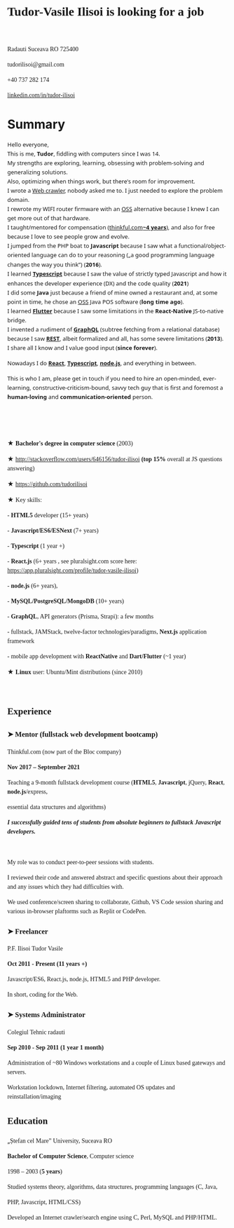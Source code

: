 
<h1 class="western" style="line-height: 150%;"><span style="font-family: Ubuntu;">Tudor-Vasile Ilisoi is looking for a job</span></h1>
<p class="western" style="margin-bottom: 0in; line-height: 150%;">&nbsp;</p>
<p class="western" style="margin-bottom: 0in; line-height: 150%;"><span style="font-family: Ubuntu;">Radauti Suceava RO 725400</span></p>
<p class="western" style="margin-bottom: 0in; line-height: 150%;"><span style="font-family: Ubuntu;">tudorilisoi@gmail.com</span></p>
<p class="western" style="margin-bottom: 0in; line-height: 150%;"><span style="font-family: Ubuntu;">+40 737 282 174</span></p>
<p class="western" style="margin-bottom: 0in; line-height: 150%;"><a href="https://linkedin.com/in/tudor-ilisoi"><span style="font-family: Ubuntu;">linkedin.com/in/tudor-ilisoi</span></a></p>
<h1 class="western">Summary</h1>
<p class="western" style="margin-bottom: 0in; line-height: 150%;"><span style="font-variant: normal;"><span style="font-family: apple-system, system-ui, BlinkMacSystemFont, 'Segoe UI', Roboto, 'Helvetica Neue', 'Fira Sans', Ubuntu, Oxygen, 'Oxygen Sans', Cantarell, 'Droid Sans', 'Apple Color Emoji', 'Segoe UI Emoji', 'Segoe UI Emoji', 'Segoe UI Symbol', 'Lucida Grande', Helvetica, Arial, sans-serif;"><span style="font-size: small;"><span style="letter-spacing: normal;"><span style="font-style: normal;"><span style="font-weight: normal;">Hello everyone,</span></span></span></span></span></span><span style="font-family: Ubuntu;"><br /> </span><span style="font-variant: normal;"><span style="font-family: apple-system, system-ui, BlinkMacSystemFont, 'Segoe UI', Roboto, 'Helvetica Neue', 'Fira Sans', Ubuntu, Oxygen, 'Oxygen Sans', Cantarell, 'Droid Sans', 'Apple Color Emoji', 'Segoe UI Emoji', 'Segoe UI Emoji', 'Segoe UI Symbol', 'Lucida Grande', Helvetica, Arial, sans-serif;"><span style="font-size: small;"><span style="letter-spacing: normal;"><span style="font-style: normal;"><span style="font-weight: normal;">This is me, </span></span></span></span></span></span><span style="font-variant: normal;"><span style="font-family: apple-system, system-ui, BlinkMacSystemFont, 'Segoe UI', Roboto, 'Helvetica Neue', 'Fira Sans', Ubuntu, Oxygen, 'Oxygen Sans', Cantarell, 'Droid Sans', 'Apple Color Emoji', 'Segoe UI Emoji', 'Segoe UI Emoji', 'Segoe UI Symbol', 'Lucida Grande', Helvetica, Arial, sans-serif;"><span style="font-size: small;"><span style="letter-spacing: normal;"><span style="font-style: normal;"><strong>Tudor</strong></span></span></span></span></span><span style="font-variant: normal;"><span style="font-family: apple-system, system-ui, BlinkMacSystemFont, 'Segoe UI', Roboto, 'Helvetica Neue', 'Fira Sans', Ubuntu, Oxygen, 'Oxygen Sans', Cantarell, 'Droid Sans', 'Apple Color Emoji', 'Segoe UI Emoji', 'Segoe UI Emoji', 'Segoe UI Symbol', 'Lucida Grande', Helvetica, Arial, sans-serif;"><span style="font-size: small;"><span style="letter-spacing: normal;"><span style="font-style: normal;"><span style="font-weight: normal;">, </span></span></span></span></span></span><span style="font-variant: normal;"><span style="font-family: apple-system, system-ui, BlinkMacSystemFont, 'Segoe UI', Roboto, 'Helvetica Neue', 'Fira Sans', Ubuntu, Oxygen, 'Oxygen Sans', Cantarell, 'Droid Sans', 'Apple Color Emoji', 'Segoe UI Emoji', 'Segoe UI Emoji', 'Segoe UI Symbol', 'Lucida Grande', Helvetica, Arial, sans-serif;"><span style="font-size: small;"><span style="letter-spacing: normal;"><span style="font-style: normal;"><span style="font-weight: normal;">fiddling with computers since I was 14.</span></span></span></span></span></span><span style="font-family: Ubuntu;"><br /> </span><span style="font-variant: normal;"><span style="font-family: apple-system, system-ui, BlinkMacSystemFont, 'Segoe UI', Roboto, 'Helvetica Neue', 'Fira Sans', Ubuntu, Oxygen, 'Oxygen Sans', Cantarell, 'Droid Sans', 'Apple Color Emoji', 'Segoe UI Emoji', 'Segoe UI Emoji', 'Segoe UI Symbol', 'Lucida Grande', Helvetica, Arial, sans-serif;"><span style="font-size: small;"><span style="letter-spacing: normal;"><span style="font-style: normal;"><span style="font-weight: normal;">My strengths are exploring, learning, obsessing with problem-solving and generalizing solutions.</span></span></span></span></span></span><span style="font-family: Ubuntu;"><br /> </span><span style="font-variant: normal;"><span style="font-family: apple-system, system-ui, BlinkMacSystemFont, 'Segoe UI', Roboto, 'Helvetica Neue', 'Fira Sans', Ubuntu, Oxygen, 'Oxygen Sans', Cantarell, 'Droid Sans', 'Apple Color Emoji', 'Segoe UI Emoji', 'Segoe UI Emoji', 'Segoe UI Symbol', 'Lucida Grande', Helvetica, Arial, sans-serif;"><span style="font-size: small;"><span style="letter-spacing: normal;"><span style="font-style: normal;"><span style="font-weight: normal;">Also, optimizing when things work, but </span></span></span></span></span></span><span style="font-variant: normal;"><span style="font-family: apple-system, system-ui, BlinkMacSystemFont, 'Segoe UI', Roboto, 'Helvetica Neue', 'Fira Sans', Ubuntu, Oxygen, 'Oxygen Sans', Cantarell, 'Droid Sans', 'Apple Color Emoji', 'Segoe UI Emoji', 'Segoe UI Emoji', 'Segoe UI Symbol', 'Lucida Grande', Helvetica, Arial, sans-serif;"><span style="font-size: small;"><span style="letter-spacing: normal;"><span style="font-style: normal;"><span style="font-weight: normal;">there's room for improvement</span></span></span></span></span></span><span style="font-variant: normal;"><span style="font-family: apple-system, system-ui, BlinkMacSystemFont, 'Segoe UI', Roboto, 'Helvetica Neue', 'Fira Sans', Ubuntu, Oxygen, 'Oxygen Sans', Cantarell, 'Droid Sans', 'Apple Color Emoji', 'Segoe UI Emoji', 'Segoe UI Emoji', 'Segoe UI Symbol', 'Lucida Grande', Helvetica, Arial, sans-serif;"><span style="font-size: small;"><span style="letter-spacing: normal;"><span style="font-style: normal;"><span style="font-weight: normal;">.</span></span></span></span></span></span><span style="font-family: Ubuntu;"><br /> </span><span style="font-variant: normal;"><span style="font-family: apple-system, system-ui, BlinkMacSystemFont, 'Segoe UI', Roboto, 'Helvetica Neue', 'Fira Sans', Ubuntu, Oxygen, 'Oxygen Sans', Cantarell, 'Droid Sans', 'Apple Color Emoji', 'Segoe UI Emoji', 'Segoe UI Emoji', 'Segoe UI Symbol', 'Lucida Grande', Helvetica, Arial, sans-serif;"><span style="font-size: small;"><span style="letter-spacing: normal;"><span style="font-style: normal;"><span style="font-weight: normal;">I wrote a <a href="https://github.com/tudorilisoi/trawl4">Web crawler</a>, nobody asked me to. I just needed to explore the problem domain.</span></span></span></span></span></span><span style="font-family: Ubuntu;"><br /> </span><span style="font-variant: normal;"><span style="font-family: apple-system, system-ui, BlinkMacSystemFont, 'Segoe UI', Roboto, 'Helvetica Neue', 'Fira Sans', Ubuntu, Oxygen, 'Oxygen Sans', Cantarell, 'Droid Sans', 'Apple Color Emoji', 'Segoe UI Emoji', 'Segoe UI Emoji', 'Segoe UI Symbol', 'Lucida Grande', Helvetica, Arial, sans-serif;"><span style="font-size: small;"><span style="letter-spacing: normal;"><span style="font-style: normal;"><span style="font-weight: normal;">I rewrote my WIFI router firmware with an <a href="https://en.wikipedia.org/wiki/Open-source_software">OSS</a> alternative because I knew I can get more out of that hardware.</span></span></span></span></span></span><span style="font-family: Ubuntu;"><br /> </span><span style="font-variant: normal;"><span style="font-family: apple-system, system-ui, BlinkMacSystemFont, 'Segoe UI', Roboto, 'Helvetica Neue', 'Fira Sans', Ubuntu, Oxygen, 'Oxygen Sans', Cantarell, 'Droid Sans', 'Apple Color Emoji', 'Segoe UI Emoji', 'Segoe UI Emoji', 'Segoe UI Symbol', 'Lucida Grande', Helvetica, Arial, sans-serif;"><span style="font-size: small;"><span style="letter-spacing: normal;"><span style="font-style: normal;"><span style="font-weight: normal;">I taught/mentored for compensation (</span></span></span></span></span></span><span style="display: inline-block; border: none; padding: 0in;"><span style="font-family: apple-system, system-ui, BlinkMacSystemFont, 'Segoe UI', Roboto, 'Helvetica Neue', 'Fira Sans', Ubuntu, Oxygen, 'Oxygen Sans', Cantarell, 'Droid Sans', 'Apple Color Emoji', 'Segoe UI Emoji', 'Segoe UI Emoji', 'Segoe UI Symbol', 'Lucida Grande', Helvetica, Arial, sans-serif;"><span style="font-size: small;"><span style="letter-spacing: normal;"><span style="font-style: normal;"><u><span style="background: #ffffff;"><span style="font-variant: normal;"><a href="http://thinkful.com/">thinkful.com</a> </span></span></u></span></span></span></span></span><span style="font-family: apple-system, system-ui, BlinkMacSystemFont, 'Segoe UI', Roboto, 'Helvetica Neue', 'Fira Sans', Ubuntu, Oxygen, 'Oxygen Sans', Cantarell, 'Droid Sans', 'Apple Color Emoji', 'Segoe UI Emoji', 'Segoe UI Emoji', 'Segoe UI Symbol', 'Lucida Grande', Helvetica, Arial, sans-serif;"><span style="font-size: small;"><span style="letter-spacing: normal;"><span style="font-style: normal;"><u><strong><span style="background: #ffffff;"><span style="font-variant: normal;">~4 years</span></span></strong></u></span></span></span></span><span style="font-variant: normal;"><span style="font-family: apple-system, system-ui, BlinkMacSystemFont, 'Segoe UI', Roboto, 'Helvetica Neue', 'Fira Sans', Ubuntu, Oxygen, 'Oxygen Sans', Cantarell, 'Droid Sans', 'Apple Color Emoji', 'Segoe UI Emoji', 'Segoe UI Emoji', 'Segoe UI Symbol', 'Lucida Grande', Helvetica, Arial, sans-serif;"><span style="font-size: small;"><span style="letter-spacing: normal;"><span style="font-style: normal;"><span style="font-weight: normal;">), and also for free because I love to see people grow and evolve.</span></span></span></span></span></span><span style="font-family: Ubuntu;"><br /> </span><span style="font-variant: normal;"><span style="font-family: apple-system, system-ui, BlinkMacSystemFont, 'Segoe UI', Roboto, 'Helvetica Neue', 'Fira Sans', Ubuntu, Oxygen, 'Oxygen Sans', Cantarell, 'Droid Sans', 'Apple Color Emoji', 'Segoe UI Emoji', 'Segoe UI Emoji', 'Segoe UI Symbol', 'Lucida Grande', Helvetica, Arial, sans-serif;"><span style="font-size: small;"><span style="letter-spacing: normal;"><span style="font-style: normal;"><span style="font-weight: normal;">I jumped from the PHP boat to </span></span></span></span></span></span><span style="font-variant: normal;"><span style="font-family: apple-system, system-ui, BlinkMacSystemFont, 'Segoe UI', Roboto, 'Helvetica Neue', 'Fira Sans', Ubuntu, Oxygen, 'Oxygen Sans', Cantarell, 'Droid Sans', 'Apple Color Emoji', 'Segoe UI Emoji', 'Segoe UI Emoji', 'Segoe UI Symbol', 'Lucida Grande', Helvetica, Arial, sans-serif;"><span style="font-size: small;"><span style="letter-spacing: normal;"><span style="font-style: normal;"><strong>Javascript</strong></span></span></span></span></span><span style="font-variant: normal;"><span style="font-family: apple-system, system-ui, BlinkMacSystemFont, 'Segoe UI', Roboto, 'Helvetica Neue', 'Fira Sans', Ubuntu, Oxygen, 'Oxygen Sans', Cantarell, 'Droid Sans', 'Apple Color Emoji', 'Segoe UI Emoji', 'Segoe UI Emoji', 'Segoe UI Symbol', 'Lucida Grande', Helvetica, Arial, sans-serif;"><span style="font-size: small;"><span style="letter-spacing: normal;"><span style="font-style: normal;"><span style="font-weight: normal;"> because I saw what a functional/object-oriented language can do to your reasoning </span></span></span></span></span></span><span style="font-variant: normal;"><span style="font-family: apple-system, system-ui, BlinkMacSystemFont, 'Segoe UI', Roboto, 'Helvetica Neue', 'Fira Sans', Ubuntu, Oxygen, 'Oxygen Sans', Cantarell, 'Droid Sans', 'Apple Color Emoji', 'Segoe UI Emoji', 'Segoe UI Emoji', 'Segoe UI Symbol', 'Lucida Grande', Helvetica, Arial, sans-serif;"><span style="font-size: small;"><span style="letter-spacing: normal;"><span style="font-style: normal;"><span style="font-weight: normal;">(&bdquo;a good programming language changes the way you think&rdquo;)</span></span></span></span></span></span> <span style="font-variant: normal;"><span style="font-family: apple-system, system-ui, BlinkMacSystemFont, 'Segoe UI', Roboto, 'Helvetica Neue', 'Fira Sans', Ubuntu, Oxygen, 'Oxygen Sans', Cantarell, 'Droid Sans', 'Apple Color Emoji', 'Segoe UI Emoji', 'Segoe UI Emoji', 'Segoe UI Symbol', 'Lucida Grande', Helvetica, Arial, sans-serif;"><span style="font-size: small;"><span style="letter-spacing: normal;"><span style="font-style: normal;"><span style="font-weight: normal;">(</span></span></span></span></span></span><span style="font-variant: normal;"><span style="font-family: apple-system, system-ui, BlinkMacSystemFont, 'Segoe UI', Roboto, 'Helvetica Neue', 'Fira Sans', Ubuntu, Oxygen, 'Oxygen Sans', Cantarell, 'Droid Sans', 'Apple Color Emoji', 'Segoe UI Emoji', 'Segoe UI Emoji', 'Segoe UI Symbol', 'Lucida Grande', Helvetica, Arial, sans-serif;"><span style="font-size: small;"><span style="letter-spacing: normal;"><span style="font-style: normal;"><strong>2016</strong></span></span></span></span></span><span style="font-variant: normal;"><span style="font-family: apple-system, system-ui, BlinkMacSystemFont, 'Segoe UI', Roboto, 'Helvetica Neue', 'Fira Sans', Ubuntu, Oxygen, 'Oxygen Sans', Cantarell, 'Droid Sans', 'Apple Color Emoji', 'Segoe UI Emoji', 'Segoe UI Emoji', 'Segoe UI Symbol', 'Lucida Grande', Helvetica, Arial, sans-serif;"><span style="font-size: small;"><span style="letter-spacing: normal;"><span style="font-style: normal;"><span style="font-weight: normal;">)</span></span></span></span></span></span><span style="font-variant: normal;"><span style="font-family: apple-system, system-ui, BlinkMacSystemFont, 'Segoe UI', Roboto, 'Helvetica Neue', 'Fira Sans', Ubuntu, Oxygen, 'Oxygen Sans', Cantarell, 'Droid Sans', 'Apple Color Emoji', 'Segoe UI Emoji', 'Segoe UI Emoji', 'Segoe UI Symbol', 'Lucida Grande', Helvetica, Arial, sans-serif;"><span style="font-size: small;"><span style="letter-spacing: normal;"><span style="font-style: normal;"><span style="font-weight: normal;">.</span></span></span></span></span></span><span style="font-family: Ubuntu;"><br /> </span><span style="font-variant: normal;"><span style="font-family: apple-system, system-ui, BlinkMacSystemFont, 'Segoe UI', Roboto, 'Helvetica Neue', 'Fira Sans', Ubuntu, Oxygen, 'Oxygen Sans', Cantarell, 'Droid Sans', 'Apple Color Emoji', 'Segoe UI Emoji', 'Segoe UI Emoji', 'Segoe UI Symbol', 'Lucida Grande', Helvetica, Arial, sans-serif;"><span style="font-size: small;"><span style="letter-spacing: normal;"><span style="font-style: normal;"><span style="font-weight: normal;">I learned </span></span></span></span></span></span><a href="https://www.typescriptlang.org/"><span style="font-variant: normal;"><span style="font-family: apple-system, system-ui, BlinkMacSystemFont, 'Segoe UI', Roboto, 'Helvetica Neue', 'Fira Sans', Ubuntu, Oxygen, 'Oxygen Sans', Cantarell, 'Droid Sans', 'Apple Color Emoji', 'Segoe UI Emoji', 'Segoe UI Emoji', 'Segoe UI Symbol', 'Lucida Grande', Helvetica, Arial, sans-serif;"><span style="font-size: small;"><span style="letter-spacing: normal;"><span style="font-style: normal;"><strong>Typescript</strong></span></span></span></span></span></a><span style="font-variant: normal;"><span style="font-family: apple-system, system-ui, BlinkMacSystemFont, 'Segoe UI', Roboto, 'Helvetica Neue', 'Fira Sans', Ubuntu, Oxygen, 'Oxygen Sans', Cantarell, 'Droid Sans', 'Apple Color Emoji', 'Segoe UI Emoji', 'Segoe UI Emoji', 'Segoe UI Symbol', 'Lucida Grande', Helvetica, Arial, sans-serif;"><span style="font-size: small;"><span style="letter-spacing: normal;"><span style="font-style: normal;"><span style="font-weight: normal;"> because I saw the value of strictly typed Javascript and how it enhances the developer experience (DX) </span></span></span></span></span></span><span style="font-variant: normal;"><span style="font-family: apple-system, system-ui, BlinkMacSystemFont, 'Segoe UI', Roboto, 'Helvetica Neue', 'Fira Sans', Ubuntu, Oxygen, 'Oxygen Sans', Cantarell, 'Droid Sans', 'Apple Color Emoji', 'Segoe UI Emoji', 'Segoe UI Emoji', 'Segoe UI Symbol', 'Lucida Grande', Helvetica, Arial, sans-serif;"><span style="font-size: small;"><span style="letter-spacing: normal;"><span style="font-style: normal;"><span style="font-weight: normal;">and the code quality</span></span></span></span></span></span> <span style="font-variant: normal;"><span style="font-family: apple-system, system-ui, BlinkMacSystemFont, 'Segoe UI', Roboto, 'Helvetica Neue', 'Fira Sans', Ubuntu, Oxygen, 'Oxygen Sans', Cantarell, 'Droid Sans', 'Apple Color Emoji', 'Segoe UI Emoji', 'Segoe UI Emoji', 'Segoe UI Symbol', 'Lucida Grande', Helvetica, Arial, sans-serif;"><span style="font-size: small;"><span style="letter-spacing: normal;"><span style="font-style: normal;"><span style="font-weight: normal;">(</span></span></span></span></span></span><span style="font-variant: normal;"><span style="font-family: apple-system, system-ui, BlinkMacSystemFont, 'Segoe UI', Roboto, 'Helvetica Neue', 'Fira Sans', Ubuntu, Oxygen, 'Oxygen Sans', Cantarell, 'Droid Sans', 'Apple Color Emoji', 'Segoe UI Emoji', 'Segoe UI Emoji', 'Segoe UI Symbol', 'Lucida Grande', Helvetica, Arial, sans-serif;"><span style="font-size: small;"><span style="letter-spacing: normal;"><span style="font-style: normal;"><strong>2021</strong></span></span></span></span></span><span style="font-variant: normal;"><span style="font-family: apple-system, system-ui, BlinkMacSystemFont, 'Segoe UI', Roboto, 'Helvetica Neue', 'Fira Sans', Ubuntu, Oxygen, 'Oxygen Sans', Cantarell, 'Droid Sans', 'Apple Color Emoji', 'Segoe UI Emoji', 'Segoe UI Emoji', 'Segoe UI Symbol', 'Lucida Grande', Helvetica, Arial, sans-serif;"><span style="font-size: small;"><span style="letter-spacing: normal;"><span style="font-style: normal;"><span style="font-weight: normal;">)</span></span></span></span></span></span><span style="font-family: Ubuntu;"><br /> </span><span style="font-variant: normal;"><span style="font-family: apple-system, system-ui, BlinkMacSystemFont, 'Segoe UI', Roboto, 'Helvetica Neue', 'Fira Sans', Ubuntu, Oxygen, 'Oxygen Sans', Cantarell, 'Droid Sans', 'Apple Color Emoji', 'Segoe UI Emoji', 'Segoe UI Emoji', 'Segoe UI Symbol', 'Lucida Grande', Helvetica, Arial, sans-serif;"><span style="font-size: small;"><span style="letter-spacing: normal;"><span style="font-style: normal;"><span style="font-weight: normal;">I did some </span></span></span></span></span></span><span style="font-variant: normal;"><span style="font-family: apple-system, system-ui, BlinkMacSystemFont, 'Segoe UI', Roboto, 'Helvetica Neue', 'Fira Sans', Ubuntu, Oxygen, 'Oxygen Sans', Cantarell, 'Droid Sans', 'Apple Color Emoji', 'Segoe UI Emoji', 'Segoe UI Emoji', 'Segoe UI Symbol', 'Lucida Grande', Helvetica, Arial, sans-serif;"><span style="font-size: small;"><span style="letter-spacing: normal;"><span style="font-style: normal;"><strong>Java</strong></span></span></span></span></span><span style="font-variant: normal;"><span style="font-family: apple-system, system-ui, BlinkMacSystemFont, 'Segoe UI', Roboto, 'Helvetica Neue', 'Fira Sans', Ubuntu, Oxygen, 'Oxygen Sans', Cantarell, 'Droid Sans', 'Apple Color Emoji', 'Segoe UI Emoji', 'Segoe UI Emoji', 'Segoe UI Symbol', 'Lucida Grande', Helvetica, Arial, sans-serif;"><span style="font-size: small;"><span style="letter-spacing: normal;"><span style="font-style: normal;"><span style="font-weight: normal;"> just because a friend of mine owned a restaurant and, at some point in time, he chose an <a href="https://en.wikipedia.org/wiki/Open-source_software">OSS</a> Java POS software </span></span></span></span></span></span><span style="font-variant: normal;"><span style="font-family: apple-system, system-ui, BlinkMacSystemFont, 'Segoe UI', Roboto, 'Helvetica Neue', 'Fira Sans', Ubuntu, Oxygen, 'Oxygen Sans', Cantarell, 'Droid Sans', 'Apple Color Emoji', 'Segoe UI Emoji', 'Segoe UI Emoji', 'Segoe UI Symbol', 'Lucida Grande', Helvetica, Arial, sans-serif;"><span style="font-size: small;"><span style="letter-spacing: normal;"><span style="font-style: normal;"><span style="font-weight: normal;">(</span></span></span></span></span></span><span style="font-variant: normal;"><span style="font-family: apple-system, system-ui, BlinkMacSystemFont, 'Segoe UI', Roboto, 'Helvetica Neue', 'Fira Sans', Ubuntu, Oxygen, 'Oxygen Sans', Cantarell, 'Droid Sans', 'Apple Color Emoji', 'Segoe UI Emoji', 'Segoe UI Emoji', 'Segoe UI Symbol', 'Lucida Grande', Helvetica, Arial, sans-serif;"><span style="font-size: small;"><span style="letter-spacing: normal;"><span style="font-style: normal;"><strong>long time ago</strong></span></span></span></span></span><span style="font-variant: normal;"><span style="font-family: apple-system, system-ui, BlinkMacSystemFont, 'Segoe UI', Roboto, 'Helvetica Neue', 'Fira Sans', Ubuntu, Oxygen, 'Oxygen Sans', Cantarell, 'Droid Sans', 'Apple Color Emoji', 'Segoe UI Emoji', 'Segoe UI Emoji', 'Segoe UI Symbol', 'Lucida Grande', Helvetica, Arial, sans-serif;"><span style="font-size: small;"><span style="letter-spacing: normal;"><span style="font-style: normal;"><span style="font-weight: normal;">)</span></span></span></span></span></span><span style="font-variant: normal;"><span style="font-family: apple-system, system-ui, BlinkMacSystemFont, 'Segoe UI', Roboto, 'Helvetica Neue', 'Fira Sans', Ubuntu, Oxygen, 'Oxygen Sans', Cantarell, 'Droid Sans', 'Apple Color Emoji', 'Segoe UI Emoji', 'Segoe UI Emoji', 'Segoe UI Symbol', 'Lucida Grande', Helvetica, Arial, sans-serif;"><span style="font-size: small;"><span style="letter-spacing: normal;"><span style="font-style: normal;"><span style="font-weight: normal;">.</span></span></span></span></span></span><span style="font-family: Ubuntu;"><br /> </span><span style="font-variant: normal;"><span style="font-family: apple-system, system-ui, BlinkMacSystemFont, 'Segoe UI', Roboto, 'Helvetica Neue', 'Fira Sans', Ubuntu, Oxygen, 'Oxygen Sans', Cantarell, 'Droid Sans', 'Apple Color Emoji', 'Segoe UI Emoji', 'Segoe UI Emoji', 'Segoe UI Symbol', 'Lucida Grande', Helvetica, Arial, sans-serif;"><span style="font-size: small;"><span style="letter-spacing: normal;"><span style="font-style: normal;"><span style="font-weight: normal;">I learned </span></span></span></span></span></span><a href="https://flutter.dev/"><span style="font-variant: normal;"><span style="font-family: apple-system, system-ui, BlinkMacSystemFont, 'Segoe UI', Roboto, 'Helvetica Neue', 'Fira Sans', Ubuntu, Oxygen, 'Oxygen Sans', Cantarell, 'Droid Sans', 'Apple Color Emoji', 'Segoe UI Emoji', 'Segoe UI Emoji', 'Segoe UI Symbol', 'Lucida Grande', Helvetica, Arial, sans-serif;"><span style="font-size: small;"><span style="letter-spacing: normal;"><span style="font-style: normal;"><strong>Flutter</strong></span></span></span></span></span></a><span style="font-variant: normal;"><span style="font-family: apple-system, system-ui, BlinkMacSystemFont, 'Segoe UI', Roboto, 'Helvetica Neue', 'Fira Sans', Ubuntu, Oxygen, 'Oxygen Sans', Cantarell, 'Droid Sans', 'Apple Color Emoji', 'Segoe UI Emoji', 'Segoe UI Emoji', 'Segoe UI Symbol', 'Lucida Grande', Helvetica, Arial, sans-serif;"><span style="font-size: small;"><span style="letter-spacing: normal;"><span style="font-style: normal;"><span style="font-weight: normal;"> because I saw some limitations in the </span></span></span></span></span></span><span style="font-variant: normal;"><span style="font-family: apple-system, system-ui, BlinkMacSystemFont, 'Segoe UI', Roboto, 'Helvetica Neue', 'Fira Sans', Ubuntu, Oxygen, 'Oxygen Sans', Cantarell, 'Droid Sans', 'Apple Color Emoji', 'Segoe UI Emoji', 'Segoe UI Emoji', 'Segoe UI Symbol', 'Lucida Grande', Helvetica, Arial, sans-serif;"><span style="font-size: small;"><span style="letter-spacing: normal;"><span style="font-style: normal;"><strong>React-Native</strong></span></span></span></span></span><span style="font-variant: normal;"><span style="font-family: apple-system, system-ui, BlinkMacSystemFont, 'Segoe UI', Roboto, 'Helvetica Neue', 'Fira Sans', Ubuntu, Oxygen, 'Oxygen Sans', Cantarell, 'Droid Sans', 'Apple Color Emoji', 'Segoe UI Emoji', 'Segoe UI Emoji', 'Segoe UI Symbol', 'Lucida Grande', Helvetica, Arial, sans-serif;"><span style="font-size: small;"><span style="letter-spacing: normal;"><span style="font-style: normal;"><span style="font-weight: normal;"> JS-to-native bridge.</span></span></span></span></span></span><span style="font-family: Ubuntu;"><br /> </span><span style="font-variant: normal;"><span style="font-family: apple-system, system-ui, BlinkMacSystemFont, 'Segoe UI', Roboto, 'Helvetica Neue', 'Fira Sans', Ubuntu, Oxygen, 'Oxygen Sans', Cantarell, 'Droid Sans', 'Apple Color Emoji', 'Segoe UI Emoji', 'Segoe UI Emoji', 'Segoe UI Symbol', 'Lucida Grande', Helvetica, Arial, sans-serif;"><span style="font-size: small;"><span style="letter-spacing: normal;"><span style="font-style: normal;"><span style="font-weight: normal;">I invented a rudiment of </span></span></span></span></span></span><span style="font-variant: normal;"><span style="font-family: apple-system, system-ui, BlinkMacSystemFont, 'Segoe UI', Roboto, 'Helvetica Neue', 'Fira Sans', Ubuntu, Oxygen, 'Oxygen Sans', Cantarell, 'Droid Sans', 'Apple Color Emoji', 'Segoe UI Emoji', 'Segoe UI Emoji', 'Segoe UI Symbol', 'Lucida Grande', Helvetica, Arial, sans-serif;"><span style="font-size: small;"><span style="letter-spacing: normal;"><span style="font-style: normal;"><strong><a href="https://graphql.org/">GraphQL</a> </strong></span></span></span></span></span><span style="font-variant: normal;"><span style="font-family: apple-system, system-ui, BlinkMacSystemFont, 'Segoe UI', Roboto, 'Helvetica Neue', 'Fira Sans', Ubuntu, Oxygen, 'Oxygen Sans', Cantarell, 'Droid Sans', 'Apple Color Emoji', 'Segoe UI Emoji', 'Segoe UI Emoji', 'Segoe UI Symbol', 'Lucida Grande', Helvetica, Arial, sans-serif;"><span style="font-size: small;"><span style="letter-spacing: normal;"><span style="font-style: normal;"><span style="font-weight: normal;">(subtree fetching from a relational database) because I saw </span></span></span></span></span></span><a href="https://en.wikipedia.org/wiki/Representational_state_transfer"><span style="font-variant: normal;"><span style="font-family: apple-system, system-ui, BlinkMacSystemFont, 'Segoe UI', Roboto, 'Helvetica Neue', 'Fira Sans', Ubuntu, Oxygen, 'Oxygen Sans', Cantarell, 'Droid Sans', 'Apple Color Emoji', 'Segoe UI Emoji', 'Segoe UI Emoji', 'Segoe UI Symbol', 'Lucida Grande', Helvetica, Arial, sans-serif;"><span style="font-size: small;"><span style="letter-spacing: normal;"><span style="font-style: normal;"><strong>REST</strong></span></span></span></span></span></a><span style="font-variant: normal;"><span style="font-family: apple-system, system-ui, BlinkMacSystemFont, 'Segoe UI', Roboto, 'Helvetica Neue', 'Fira Sans', Ubuntu, Oxygen, 'Oxygen Sans', Cantarell, 'Droid Sans', 'Apple Color Emoji', 'Segoe UI Emoji', 'Segoe UI Emoji', 'Segoe UI Symbol', 'Lucida Grande', Helvetica, Arial, sans-serif;"><span style="font-size: small;"><span style="letter-spacing: normal;"><span style="font-style: normal;"><span style="font-weight: normal;">, albeit formalized and all, has some severe limitations </span></span></span></span></span></span><span style="font-variant: normal;"><span style="font-family: apple-system, system-ui, BlinkMacSystemFont, 'Segoe UI', Roboto, 'Helvetica Neue', 'Fira Sans', Ubuntu, Oxygen, 'Oxygen Sans', Cantarell, 'Droid Sans', 'Apple Color Emoji', 'Segoe UI Emoji', 'Segoe UI Emoji', 'Segoe UI Symbol', 'Lucida Grande', Helvetica, Arial, sans-serif;"><span style="font-size: small;"><span style="letter-spacing: normal;"><span style="font-style: normal;"><span style="font-weight: normal;">(</span></span></span></span></span></span><span style="font-variant: normal;"><span style="font-family: apple-system, system-ui, BlinkMacSystemFont, 'Segoe UI', Roboto, 'Helvetica Neue', 'Fira Sans', Ubuntu, Oxygen, 'Oxygen Sans', Cantarell, 'Droid Sans', 'Apple Color Emoji', 'Segoe UI Emoji', 'Segoe UI Emoji', 'Segoe UI Symbol', 'Lucida Grande', Helvetica, Arial, sans-serif;"><span style="font-size: small;"><span style="letter-spacing: normal;"><span style="font-style: normal;"><strong>2013</strong></span></span></span></span></span><span style="font-variant: normal;"><span style="font-family: apple-system, system-ui, BlinkMacSystemFont, 'Segoe UI', Roboto, 'Helvetica Neue', 'Fira Sans', Ubuntu, Oxygen, 'Oxygen Sans', Cantarell, 'Droid Sans', 'Apple Color Emoji', 'Segoe UI Emoji', 'Segoe UI Emoji', 'Segoe UI Symbol', 'Lucida Grande', Helvetica, Arial, sans-serif;"><span style="font-size: small;"><span style="letter-spacing: normal;"><span style="font-style: normal;"><span style="font-weight: normal;">)</span></span></span></span></span></span><span style="font-variant: normal;"><span style="font-family: apple-system, system-ui, BlinkMacSystemFont, 'Segoe UI', Roboto, 'Helvetica Neue', 'Fira Sans', Ubuntu, Oxygen, 'Oxygen Sans', Cantarell, 'Droid Sans', 'Apple Color Emoji', 'Segoe UI Emoji', 'Segoe UI Emoji', 'Segoe UI Symbol', 'Lucida Grande', Helvetica, Arial, sans-serif;"><span style="font-size: small;"><span style="letter-spacing: normal;"><span style="font-style: normal;"><span style="font-weight: normal;">.</span></span></span></span></span></span><span style="font-family: Ubuntu;"><br /> </span><span style="font-variant: normal;"><span style="font-family: apple-system, system-ui, BlinkMacSystemFont, 'Segoe UI', Roboto, 'Helvetica Neue', 'Fira Sans', Ubuntu, Oxygen, 'Oxygen Sans', Cantarell, 'Droid Sans', 'Apple Color Emoji', 'Segoe UI Emoji', 'Segoe UI Emoji', 'Segoe UI Symbol', 'Lucida Grande', Helvetica, Arial, sans-serif;"><span style="font-size: small;"><span style="letter-spacing: normal;"><span style="font-style: normal;"><span style="font-weight: normal;">I share all I know and I value good input </span></span></span></span></span></span><span style="font-variant: normal;"><span style="font-family: apple-system, system-ui, BlinkMacSystemFont, 'Segoe UI', Roboto, 'Helvetica Neue', 'Fira Sans', Ubuntu, Oxygen, 'Oxygen Sans', Cantarell, 'Droid Sans', 'Apple Color Emoji', 'Segoe UI Emoji', 'Segoe UI Emoji', 'Segoe UI Symbol', 'Lucida Grande', Helvetica, Arial, sans-serif;"><span style="font-size: small;"><span style="letter-spacing: normal;"><span style="font-style: normal;"><span style="font-weight: normal;">(</span></span></span></span></span></span><span style="font-variant: normal;"><span style="font-family: apple-system, system-ui, BlinkMacSystemFont, 'Segoe UI', Roboto, 'Helvetica Neue', 'Fira Sans', Ubuntu, Oxygen, 'Oxygen Sans', Cantarell, 'Droid Sans', 'Apple Color Emoji', 'Segoe UI Emoji', 'Segoe UI Emoji', 'Segoe UI Symbol', 'Lucida Grande', Helvetica, Arial, sans-serif;"><span style="font-size: small;"><span style="letter-spacing: normal;"><span style="font-style: normal;"><strong>since forever</strong></span></span></span></span></span><span style="font-variant: normal;"><span style="font-family: apple-system, system-ui, BlinkMacSystemFont, 'Segoe UI', Roboto, 'Helvetica Neue', 'Fira Sans', Ubuntu, Oxygen, 'Oxygen Sans', Cantarell, 'Droid Sans', 'Apple Color Emoji', 'Segoe UI Emoji', 'Segoe UI Emoji', 'Segoe UI Symbol', 'Lucida Grande', Helvetica, Arial, sans-serif;"><span style="font-size: small;"><span style="letter-spacing: normal;"><span style="font-style: normal;"><span style="font-weight: normal;">)</span></span></span></span></span></span><span style="font-variant: normal;"><span style="font-family: apple-system, system-ui, BlinkMacSystemFont, 'Segoe UI', Roboto, 'Helvetica Neue', 'Fira Sans', Ubuntu, Oxygen, 'Oxygen Sans', Cantarell, 'Droid Sans', 'Apple Color Emoji', 'Segoe UI Emoji', 'Segoe UI Emoji', 'Segoe UI Symbol', 'Lucida Grande', Helvetica, Arial, sans-serif;"><span style="font-size: small;"><span style="letter-spacing: normal;"><span style="font-style: normal;"><span style="font-weight: normal;">.</span></span></span></span></span></span></p>
<p class="western" style="margin-bottom: 0in; line-height: 150%;"><span style="font-variant: normal;"><span style="font-family: apple-system, system-ui, BlinkMacSystemFont, 'Segoe UI', Roboto, 'Helvetica Neue', 'Fira Sans', Ubuntu, Oxygen, 'Oxygen Sans', Cantarell, 'Droid Sans', 'Apple Color Emoji', 'Segoe UI Emoji', 'Segoe UI Emoji', 'Segoe UI Symbol', 'Lucida Grande', Helvetica, Arial, sans-serif;"><span style="font-size: small;"><span style="letter-spacing: normal;"><span style="font-style: normal;"><span style="font-weight: normal;">Nowadays I do </span></span></span></span></span></span><a href="https://reactjs.org/"><span style="font-variant: normal;"><span style="font-family: apple-system, system-ui, BlinkMacSystemFont, 'Segoe UI', Roboto, 'Helvetica Neue', 'Fira Sans', Ubuntu, Oxygen, 'Oxygen Sans', Cantarell, 'Droid Sans', 'Apple Color Emoji', 'Segoe UI Emoji', 'Segoe UI Emoji', 'Segoe UI Symbol', 'Lucida Grande', Helvetica, Arial, sans-serif;"><span style="font-size: small;"><span style="letter-spacing: normal;"><span style="font-style: normal;"><strong>React</strong></span></span></span></span></span></a><span style="font-variant: normal;"><span style="font-family: apple-system, system-ui, BlinkMacSystemFont, 'Segoe UI', Roboto, 'Helvetica Neue', 'Fira Sans', Ubuntu, Oxygen, 'Oxygen Sans', Cantarell, 'Droid Sans', 'Apple Color Emoji', 'Segoe UI Emoji', 'Segoe UI Emoji', 'Segoe UI Symbol', 'Lucida Grande', Helvetica, Arial, sans-serif;"><span style="font-size: small;"><span style="letter-spacing: normal;"><span style="font-style: normal;"><span style="font-weight: normal;">, </span></span></span></span></span></span><a href="https://www.typescriptlang.org/"><span style="font-variant: normal;"><span style="font-family: apple-system, system-ui, BlinkMacSystemFont, 'Segoe UI', Roboto, 'Helvetica Neue', 'Fira Sans', Ubuntu, Oxygen, 'Oxygen Sans', Cantarell, 'Droid Sans', 'Apple Color Emoji', 'Segoe UI Emoji', 'Segoe UI Emoji', 'Segoe UI Symbol', 'Lucida Grande', Helvetica, Arial, sans-serif;"><span style="font-size: small;"><span style="letter-spacing: normal;"><span style="font-style: normal;"><strong>Typescript</strong></span></span></span></span></span></a><span style="font-variant: normal;"><span style="font-family: apple-system, system-ui, BlinkMacSystemFont, 'Segoe UI', Roboto, 'Helvetica Neue', 'Fira Sans', Ubuntu, Oxygen, 'Oxygen Sans', Cantarell, 'Droid Sans', 'Apple Color Emoji', 'Segoe UI Emoji', 'Segoe UI Emoji', 'Segoe UI Symbol', 'Lucida Grande', Helvetica, Arial, sans-serif;"><span style="font-size: small;"><span style="letter-spacing: normal;"><span style="font-style: normal;"><span style="font-weight: normal;">, </span></span></span></span></span></span><a href="https://nodejs.org/en/"><span style="font-variant: normal;"><span style="font-family: apple-system, system-ui, BlinkMacSystemFont, 'Segoe UI', Roboto, 'Helvetica Neue', 'Fira Sans', Ubuntu, Oxygen, 'Oxygen Sans', Cantarell, 'Droid Sans', 'Apple Color Emoji', 'Segoe UI Emoji', 'Segoe UI Emoji', 'Segoe UI Symbol', 'Lucida Grande', Helvetica, Arial, sans-serif;"><span style="font-size: small;"><span style="letter-spacing: normal;"><span style="font-style: normal;"><strong>node.js</strong></span></span></span></span></span></a><span style="font-variant: normal;"><span style="font-family: apple-system, system-ui, BlinkMacSystemFont, 'Segoe UI', Roboto, 'Helvetica Neue', 'Fira Sans', Ubuntu, Oxygen, 'Oxygen Sans', Cantarell, 'Droid Sans', 'Apple Color Emoji', 'Segoe UI Emoji', 'Segoe UI Emoji', 'Segoe UI Symbol', 'Lucida Grande', Helvetica, Arial, sans-serif;"><span style="font-size: small;"><span style="letter-spacing: normal;"><span style="font-style: normal;"><span style="font-weight: normal;">, and everything in between.</span></span></span></span></span></span></p>
<p class="western" style="margin-bottom: 0in; line-height: 150%;"><span style="font-variant: normal;"><span style="font-family: apple-system, system-ui, BlinkMacSystemFont, 'Segoe UI', Roboto, 'Helvetica Neue', 'Fira Sans', Ubuntu, Oxygen, 'Oxygen Sans', Cantarell, 'Droid Sans', 'Apple Color Emoji', 'Segoe UI Emoji', 'Segoe UI Emoji', 'Segoe UI Symbol', 'Lucida Grande', Helvetica, Arial, sans-serif;"><span style="font-size: small;"><span style="letter-spacing: normal;"><span style="font-style: normal;"><span style="font-weight: normal;">This is who I am, please get in touch if you need to hire an open-minded, ever-learning, constructive-criticism-bound, savvy tech guy that is first and foremost a </span></span></span></span></span></span><span style="font-variant: normal;"><span style="font-family: apple-system, system-ui, BlinkMacSystemFont, 'Segoe UI', Roboto, 'Helvetica Neue', 'Fira Sans', Ubuntu, Oxygen, 'Oxygen Sans', Cantarell, 'Droid Sans', 'Apple Color Emoji', 'Segoe UI Emoji', 'Segoe UI Emoji', 'Segoe UI Symbol', 'Lucida Grande', Helvetica, Arial, sans-serif;"><span style="font-size: small;"><span style="letter-spacing: normal;"><span style="font-style: normal;"><strong>human-loving</strong></span></span></span></span></span><span style="font-variant: normal;"><span style="font-family: apple-system, system-ui, BlinkMacSystemFont, 'Segoe UI', Roboto, 'Helvetica Neue', 'Fira Sans', Ubuntu, Oxygen, 'Oxygen Sans', Cantarell, 'Droid Sans', 'Apple Color Emoji', 'Segoe UI Emoji', 'Segoe UI Emoji', 'Segoe UI Symbol', 'Lucida Grande', Helvetica, Arial, sans-serif;"><span style="font-size: small;"><span style="letter-spacing: normal;"><span style="font-style: normal;"><span style="font-weight: normal;"> and </span></span></span></span></span></span><span style="font-variant: normal;"><span style="font-family: apple-system, system-ui, BlinkMacSystemFont, 'Segoe UI', Roboto, 'Helvetica Neue', 'Fira Sans', Ubuntu, Oxygen, 'Oxygen Sans', Cantarell, 'Droid Sans', 'Apple Color Emoji', 'Segoe UI Emoji', 'Segoe UI Emoji', 'Segoe UI Symbol', 'Lucida Grande', Helvetica, Arial, sans-serif;"><span style="font-size: small;"><span style="letter-spacing: normal;"><span style="font-style: normal;"><strong>communication-oriented</strong></span></span></span></span></span><span style="font-variant: normal;"><span style="font-family: apple-system, system-ui, BlinkMacSystemFont, 'Segoe UI', Roboto, 'Helvetica Neue', 'Fira Sans', Ubuntu, Oxygen, 'Oxygen Sans', Cantarell, 'Droid Sans', 'Apple Color Emoji', 'Segoe UI Emoji', 'Segoe UI Emoji', 'Segoe UI Symbol', 'Lucida Grande', Helvetica, Arial, sans-serif;"><span style="font-size: small;"><span style="letter-spacing: normal;"><span style="font-style: normal;"><span style="font-weight: normal;"> person.</span></span></span></span></span></span></p>
<p class="western" style="margin-bottom: 0in; line-height: 150%;">&nbsp;</p>
<p class="western" style="margin-bottom: 0in; line-height: 150%;">&nbsp;</p>
<p class="western" style="margin-bottom: 0in; line-height: 150%; page-break-before: always;">★ <span style="font-family: Ubuntu;"><strong>Bachelor's degree in computer science</strong> (2003)</span></p>
<p class="western" style="margin-bottom: 0in; line-height: 150%;">★ <span style="font-family: Ubuntu;"><a href="http://stackoverflow.com/users/646156/tudor-ilisoi"><span style="font-weight: normal;">http://stackoverflow.com/users/646156/tudor-ilisoi</span></a> <strong>(top 15%</strong> overall at JS questions answering)</span></p>
<p class="western" style="margin-bottom: 0in; line-height: 150%;">★ <a href="https://github.com/tudorilisoi"><span style="font-family: Ubuntu;">https://github.com/tudorilisoi</span></a></p>
<p class="western" style="margin-bottom: 0in; line-height: 150%;">★ <span style="font-family: Ubuntu;">Key skills:</span></p>
<p class="western" style="margin-bottom: 0in; line-height: 150%;"><span style="font-family: Ubuntu;">- <strong>HTML5</strong> developer (15+ years)</span></p>
<p class="western" style="margin-bottom: 0in; line-height: 150%;"><span style="font-family: Ubuntu;">- <strong>Javascript/ES6/ESNext </strong>(7+ years)</span></p>
<p class="western" style="margin-bottom: 0in; line-height: 150%;"><span style="font-family: Ubuntu;">- <strong>Typescript</strong> (1 year +)</span></p>
<p class="western" style="margin-bottom: 0in; line-height: 150%;"><span style="font-family: Ubuntu;">- <strong>React.js</strong> (6+ years , see pluralsight.com score here: <a href="https://app.pluralsight.com/profile/tudor-vasile-ilisoi">https://app.pluralsight.com/profile/tudor-vasile-ilisoi</a>)</span></p>
<p class="western" style="margin-bottom: 0in; line-height: 150%;"><span style="font-family: Ubuntu;">- <strong>node.js</strong> (6+ years),</span></p>
<p class="western" style="margin-bottom: 0in; line-height: 150%;"><span style="font-family: Ubuntu;">- <strong>MySQL/PostgreSQL/MongoDB</strong> (10+ years)</span></p>
<p class="western" style="margin-bottom: 0in; line-height: 150%;"><span style="font-family: Ubuntu;">- <strong>GraphQL</strong>, API generators (Prisma, Strapi): a few months</span></p>
<p class="western" style="margin-bottom: 0in; line-height: 150%;"><span style="font-family: Ubuntu;">- fullstack, JAMStack, twelve-factor technologies/paradigms, <strong>Next.js</strong> application framework</span></p>
<p class="western" style="margin-bottom: 0in; line-height: 150%;"><span style="font-family: Ubuntu;">- mobile app development with <strong>ReactNative</strong> and <strong>Dart/Flutter</strong> (~1 year)</span></p>
<p class="western" style="margin-bottom: 0in; line-height: 150%;">★ <span style="font-family: Ubuntu;"><strong>Linux</strong> user: Ubuntu/Mint distributions (since 2010)</span></p>
<p class="western" style="margin-bottom: 0in; line-height: 150%;">&nbsp;</p>
<h2 class="western" style="line-height: 150%;"><span style="font-family: Ubuntu;">Experience</span></h2>
<h3 class="western" style="line-height: 150%;">➤ <span style="font-family: Ubuntu;">Mentor (fullstack web development bootcamp)</span></h3>
<p class="western" style="margin-bottom: 0in; line-height: 150%;"><span style="font-family: Ubuntu;">Thinkful.com (now part of the Bloc company)</span></p>
<p class="western" style="margin-bottom: 0in; line-height: 150%;"><span style="font-family: Ubuntu;"><strong>Nov 2017 &ndash; September 2021</strong></span></p>
<p class="western" style="margin-bottom: 0in; line-height: 150%;"><span style="font-family: Ubuntu;">Teaching a 9-month fullstack development course (<strong>HTML5</strong>, <strong>Javascript</strong>, jQuery, <strong>React</strong>, <strong>node.js</strong>/express,</span></p>
<p class="western" style="margin-bottom: 0in; line-height: 150%;"><span style="font-family: Ubuntu;">essential data structures and algorithms)</span></p>
<p class="western" style="margin-bottom: 0in; line-height: 150%;"><span style="font-family: Ubuntu;"><em><strong>I successfully guided tens of students from absolute beginners to fullstack Javascript developers.</strong></em></span></p>
<p class="western" style="margin-bottom: 0in; line-height: 150%;">&nbsp;</p>
<p class="western" style="margin-bottom: 0in; line-height: 150%;"><span style="font-family: Ubuntu;">My role was to conduct peer-to-peer sessions with students.</span></p>
<p class="western" style="margin-bottom: 0in; line-height: 150%;"><span style="font-family: Ubuntu;">I reviewed their code and answered abstract and specific questions about their approach and any issues which they had difficulties with.</span></p>
<p class="western" style="margin-bottom: 0in; line-height: 150%;"><span style="font-family: Ubuntu;">We used conference/screen sharing to collaborate, Github, VS Code session sharing and various in-browser plaftorms such as Replit or CodePen.</span></p>
<h3 class="western" style="line-height: 150%;">➤ <span style="font-family: Ubuntu;">Freelancer</span></h3>
<p class="western" style="margin-bottom: 0in; line-height: 150%;"><span style="font-family: Ubuntu;">P.F. Ilisoi Tudor Vasile</span></p>
<p class="western" style="margin-bottom: 0in; line-height: 150%;"><span style="font-family: Ubuntu;"><strong>Oct 2011 - Present (11 years +)</strong></span></p>
<p class="western" style="margin-bottom: 0in; line-height: 150%;"><span style="font-family: Ubuntu;">Javascript/ES6, React.js, node.js, HTML5 and PHP developer.</span></p>
<p class="western" style="margin-bottom: 0in; line-height: 150%;"><span style="font-family: Ubuntu;">In short, coding for the Web.</span></p>
<h3 class="western" style="line-height: 150%;">➤ <span style="font-family: Ubuntu;">Systems Administrator</span></h3>
<p class="western" style="margin-bottom: 0in; line-height: 150%;"><span style="font-family: Ubuntu;">Colegiul Tehnic radauti</span></p>
<p class="western" style="margin-bottom: 0in; line-height: 150%;"><span style="font-family: Ubuntu;"><strong>Sep 2010 - Sep 2011 (1 year 1 month)</strong></span></p>
<p class="western" style="margin-bottom: 0in; line-height: 150%;"><span style="font-family: Ubuntu;">Administration of ~80 Windows workstations and a couple of Linux based gateways and servers.</span></p>
<p class="western" style="margin-bottom: 0in; line-height: 150%;"><span style="font-family: Ubuntu;">Workstation lockdown, Internet filtering, automated OS updates and reinstallation/imaging</span></p>
<h2 class="western" style="line-height: 150%;"><span style="font-family: Ubuntu;">Education</span></h2>
<p class="western" style="margin-bottom: 0in; line-height: 150%;">&bdquo;<span style="font-family: Ubuntu;">Ștefan cel Mare&rdquo; University, Suceava RO</span></p>
<p class="western" style="margin-bottom: 0in; line-height: 150%;"><span style="font-family: Ubuntu;"><strong>Bachelor of Computer Science</strong>, Computer science</span></p>
<p class="western" style="margin-bottom: 0in; line-height: 150%;"><span style="font-family: Ubuntu;">1998 &ndash; 2003 (<strong>5 years</strong>)</span></p>
<p class="western" style="margin-bottom: 0in; line-height: 150%;"><span style="font-family: Ubuntu;">Studied systems theory, algorithms, data structures, programming languages (C, Java,</span></p>
<p class="western" style="margin-bottom: 0in; line-height: 150%;"><span style="font-family: Ubuntu;">PHP, Javascript, HTML/CSS)</span></p>
<p class="western" style="margin-bottom: 0in; line-height: 150%;"><span style="font-family: Ubuntu;">Developed an Internet crawler/search engine using C, Perl, MySQL and PHP/HTML.</span></p>
<p class="western" style="margin-bottom: 0in; line-height: 150%;">&nbsp;</p>
